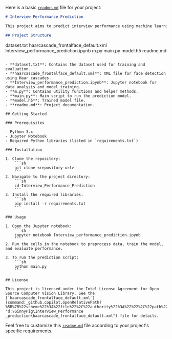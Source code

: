 Here is a basic [`readme.md`](command:_github.copilot.openRelativePath?%5B%7B%22scheme%22%3A%22file%22%2C%22authority%22%3A%22%22%2C%22path%22%3A%22%2FD%3A%2FGinnyPig%2FInterview_Performance%20_prediction%2Freadme.md%22%2C%22query%22%3A%22%22%2C%22fragment%22%3A%22%22%7D%5D "d:\GinnyPig\Interview_Performance _prediction\readme.md") file for your project:

```markdown
# Interview Performance Prediction

This project aims to predict interview performance using machine learning techniques. The project includes data preprocessing, model training, and evaluation.

## Project Structure

```
dataset.txt
haarcascade_frontalface_default.xml
Interview_performance_prediction.ipynb
m.py
main.py
model.h5
readme.md
```

- **dataset.txt**: Contains the dataset used for training and evaluation.
- **haarcascade_frontalface_default.xml**: XML file for face detection using Haar cascades.
- **Interview_performance_prediction.ipynb**: Jupyter notebook for data analysis and model training.
- **m.py**: Contains utility functions and helper methods.
- **main.py**: Main script to run the prediction model.
- **model.h5**: Trained model file.
- **readme.md**: Project documentation.

## Getting Started

### Prerequisites

- Python 3.x
- Jupyter Notebook
- Required Python libraries (listed in `requirements.txt`)

### Installation

1. Clone the repository:
    ```sh
    git clone <repository-url>
    ```
2. Navigate to the project directory:
    ```sh
    cd Interview_Performance_Prediction
    ```
3. Install the required libraries:
    ```sh
    pip install -r requirements.txt
    ```

### Usage

1. Open the Jupyter notebook:
    ```sh
    jupyter notebook Interview_performance_prediction.ipynb
    ```
2. Run the cells in the notebook to preprocess data, train the model, and evaluate performance.

3. To run the prediction script:
    ```sh
    python main.py
    ```

## License

This project is licensed under the Intel License Agreement for Open Source Computer Vision Library. See the [`haarcascade_frontalface_default.xml`](command:_github.copilot.openRelativePath?%5B%7B%22scheme%22%3A%22file%22%2C%22authority%22%3A%22%22%2C%22path%22%3A%22%2FD%3A%2FGinnyPig%2FInterview_Performance%20_prediction%2Fhaarcascade_frontalface_default.xml%22%2C%22query%22%3A%22%22%2C%22fragment%22%3A%22%22%7D%5D "d:\GinnyPig\Interview_Performance _prediction\haarcascade_frontalface_default.xml") file for details.
```

Feel free to customize this [`readme.md`](command:_github.copilot.openRelativePath?%5B%7B%22scheme%22%3A%22file%22%2C%22authority%22%3A%22%22%2C%22path%22%3A%22%2FD%3A%2FGinnyPig%2FInterview_Performance%20_prediction%2Freadme.md%22%2C%22query%22%3A%22%22%2C%22fragment%22%3A%22%22%7D%5D "d:\GinnyPig\Interview_Performance _prediction\readme.md") file according to your project's specific requirements.
